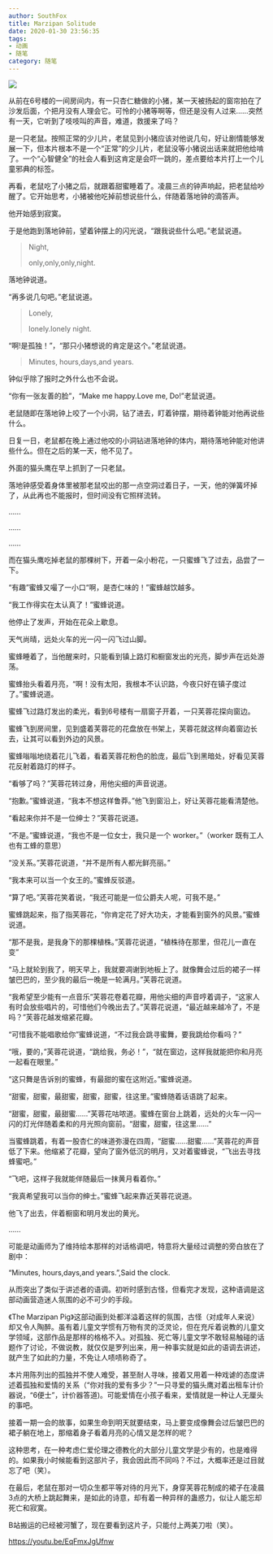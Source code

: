 ```yaml
---
author: SouthFox
title: Marzipan Solitude
date: 2020-01-30 23:56:35
tags: 
- 动画
- 随笔
category: 随笔
---
```


![](https://w3s.link/ipfs/QmX1zANXfhKWaT8CxZZNMVdQAqsv9yQGjqQUaWjyRi9Jsy)

从前在6号楼的一间房间内，有一只杏仁糖做的小猪，某一天被扬起的窗帘拍在了沙发后面，个把月没有人理会它。可怜的小猪等啊等，但还是没有人过来……突然有一天，它听到了吱吱叫的声音，难道，救援来了吗？

<!--more-->

是一只老鼠。按照正常的少儿片，老鼠见到小猪应该对他说几句，好让剧情能够发展一下，但本片根本不是一个“正常”的少儿片，老鼠没等小猪说出话来就把他给啃了。一个“心智健全”的社会人看到这肯定是会吓一跳的，差点要给本片打上一个儿童邪典的标签。

 再看，老鼠吃了小猪之后，就跟着甜蜜睡着了。凌晨三点的钟声响起，把老鼠给吵醒了。它开始思考，小猪被他吃掉前想说些什么，伴随着落地钟的滴答声。

他开始感到寂寞。

于是他跑到落地钟前，望着钟摆上的闪光说，“跟我说些什么吧。”老鼠说道。

> Night,
>
> only,only,only,night.

落地钟说道。

“再多说几句吧。”老鼠说道。

> Lonely,
>
> lonely.lonely night.

“啊!是孤独！”，“那只小猪想说的肯定是这个。”老鼠说道。

> Minutes, hours,days,and years.

钟似乎除了报时之外什么也不会说。

“你有一张友善的脸”，“Make me happy.Love me, Do!”老鼠说道。

老鼠随即在落地钟上咬了一个小洞，钻了进去，盯着钟摆，期待着钟能对他再说些什么。

日复一日，老鼠都在晚上通过他咬的小洞钻进落地钟的体内，期待落地钟能对他讲些什么。但在之后的某一天，他不见了。

外面的猫头鹰在早上抓到了一只老鼠。

落地钟感受着身体里被那老鼠咬出的那一点空洞过着日子，一天，他的弹簧坏掉了，从此再也不能报时，但时间没有它照样流转。

 ……

 ……

 ……

而在猫头鹰吃掉老鼠的那棵树下，开着一朵小粉花，一只蜜蜂飞了过去，品尝了一下。

“有趣”蜜蜂又嘬了一小口“啊，是杏仁味的！”蜜蜂越饮越多。

“我工作得实在太认真了！”蜜蜂说道。

他停止了发声，开始在花朵上歇息。

天气尚晴，远处火车的光一闪一闪飞过山脚。

蜜蜂睡着了，当他醒来时，只能看到镇上路灯和橱窗发出的光亮，脚步声在远处游荡。

蜜蜂抬头看着月亮，“啊！没有太阳，我根本不认识路，今夜只好在镇子度过了。”蜜蜂说道。

蜜蜂飞过路灯发出的柔光，看到6号楼有一扇窗子开着，一只芙蓉花探向窗边。

蜜蜂飞到房间里，见到盛着芙蓉花的花盘放在书架上，芙蓉花就这样向着窗边长去，让其可以看到外边的风景。

蜜蜂嗡嗡地绕着花儿飞着，看着芙蓉花粉色的脸庞，最后飞到黑暗处，好看见芙蓉花反射着路灯的样子。

“看够了吗？”芙蓉花转过身，用他尖细的声音说道。

“抱歉。”蜜蜂说道，“我本不想这样鲁莽。”他飞到窗沿上，好让芙蓉花能看清楚他。

“看起来你并不是一位绅士？”芙蓉花说道。

“不是。”蜜蜂说道，“我也不是一位女士，我只是一个 worker。”（worker 既有工人也有工蜂的意思）

“没关系。”芙蓉花说道，“并不是所有人都光鲜亮丽。”

“我本来可以当一个女王的。”蜜蜂反驳道。

“算了吧。”芙蓉花笑着说，“我还可能是一位公爵夫人呢，可我不是。”

蜜蜂跳起来，指了指芙蓉花，“你肯定花了好大功夫，才能看到窗外的风景。”蜜蜂说道。

“那不是我，是我身下的那棵植株。”芙蓉花说道，“植株待在那里，但花儿一直在变”

“马上就轮到我了，明天早上，我就要凋谢到地板上了。就像舞会过后的裙子一样皱巴巴的，至少我的最后一晚是一轮满月。”芙蓉花说道。

“我希望至少能有一点音乐”芙蓉花卷着花瓣，用他尖细的声音哼着调子，“这家人有时会放些唱片的，可惜他们今晚出去了。”芙蓉花说道，“最近越来越冷了，不是吗？”芙蓉花越发缩紧花瓣。

“可惜我不能唱歌给你”蜜蜂说道，“不过我会跳寻蜜舞，要我跳给你看吗？”

“哦，要的，”芙蓉花说道，“跳给我，务必！”，“就在窗边，这样我就能把你和月亮一起看在眼里。”

“这只舞是告诉别的蜜蜂，有最甜的蜜在这附近。”蜜蜂说道。

“甜蜜，甜蜜，最甜蜜，甜蜜，甜蜜，往这里。”蜜蜂随着话语跳了起来。

“甜蜜，甜蜜，最甜蜜……”芙蓉花咕哝道。蜜蜂在窗台上跳着，远处的火车一闪一闪的灯光伴随着柔和的月光照向窗前。“甜蜜，甜蜜，往这里……”

当蜜蜂跳着，有着一股杏仁的味道弥漫在四周，“甜蜜……甜蜜……”芙蓉花的声音低了下来。他缩紧了花瓣，望向了窗外低沉的明月，又对着蜜蜂说，“飞出去寻找蜂蜜吧。”

“飞吧，这样子我就能伴随最后一抹黄月看着你。”

“我真希望我可以当你的绅士。”蜜蜂飞起来靠近芙蓉花说道。

他飞了出去，伴着橱窗和明月发出的黄光。

……

可能是动画师为了维持绘本那样的对话格调吧，特意将大量经过调整的旁白放在了剧中：

“Minutes, hours,days,and years.”,Said the clock.

从而突出了类似于讲述者的语调。初听时感到古怪，但看完才发现，这种语调是这部动画营造迷人氛围的必不可少的手段。

《The Marzipan Pig》这部动画到处都洋溢着这样的氛围，古怪（对成年人来说）却又令人陶醉。虽有着儿童文学惯有万物有灵的泛灵论，但在充斥着说教的儿童文学领域，这部作品是那样的格格不入。对孤独、死亡等儿童文学不敢轻易触碰的话题作了讨论，不做说教，就仅仅是罗列出来，用一种事实就是如此的语调去讲述，就产生了如此的力量，不免让人啧啧称奇了。

本片用陈列出的孤独并不使人难受，甚至耐人寻味，接着又用着一种戏谑的态度讲述着孤独和爱情的关系（“你对我的爱有多少？”一只寻爱的猫头鹰对着出租车计价器说，“6便士”，计价器答道)。可能爱情在小孩子看来，爱情就是一种让人无厘头的事吧。

接着一期一会的故事，如果生命到明天就要结束，马上要变成像舞会过后皱巴巴的裙子躺在地上，那缩着身子看着月亮的心情又是怎样的呢？

这种思考，在一种考虑仁爱伦理之德教化的大部分儿童文学是少有的，也是难得的。如果我小时候能看到这部片子，我会因此而不同吗？不过，大概率还是过目就忘了吧（笑）。

在最后，老鼠在那对一切众生都平等对待的月光下，身穿芙蓉花制成的裙子在凌晨3点的大桥上跳起舞来，是如此的诗意，却有着一种异样的蛊惑力，似让人能忘却死亡和寂寞。



B站搬运的已经被河蟹了，现在要看到这片子，只能付上两美刀啦（笑）。

 https://youtu.be/EqFmxJgUfnw